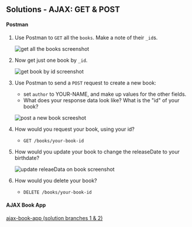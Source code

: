 ## Solutions - AJAX: GET & POST


#### Postman

1. Use Postman to `GET` all the `books`. Make a note of their `_id`s.

    ![get all the books screenshot](https://cloud.githubusercontent.com/assets/7833470/10987367/84e1849a-83e7-11e5-862b-5d03d0b119f1.png)

2. Now get just one book by `_id`.

    ![get book by id screenshot](https://cloud.githubusercontent.com/assets/1489337/11511569/b1076512-981e-11e5-9ea2-cf5b66c8ac75.png)

3. Use Postman to send a `POST` request to create a new book:
    - set `author` to YOUR-NAME, and make up values for the other fields.
    - What does your response data look like? What is the "id" of your book?
    
    ![post a new book screeshot](https://cloud.githubusercontent.com/assets/1489337/11511728/941382a0-981f-11e5-8990-df46033edf1e.png)

4. How would you request your book, using your id?
    - `GET /books/your-book-id`

5. How would you update your book to change the releaseDate to your birthdate?
    
    ![update releaeData on book screenshot](https://cloud.githubusercontent.com/assets/1489337/11511928/8dafe4e8-9820-11e5-8056-36b99ed889c9.png)

6. How would you delete your book?
    - `DELETE /books/your-book-id`


#### AJAX Book App

<a href="https://github.com/sf-wdi-25/ajax-crud-book-app/branches" target="_blank">ajax-book-app (solution branches 1 & 2)</a>
